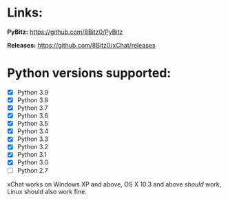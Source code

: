 # Links:

**PyBitz:** https://github.com/8Bitz0/PyBitz

**Releases:** https://github.com/8Bitz0/xChat/releases

# Python versions supported:

- [x] Python 3.9
- [x] Python 3.8
- [x] Python 3.7
- [x] Python 3.6
- [x] Python 3.5
- [x] Python 3.4
- [x] Python 3.3
- [x] Python 3.2
- [x] Python 3.1
- [x] Python 3.0
- [ ] Python 2.7

xChat works on Windows XP and above, OS X 10.3 and above *should* work, Linux should also work fine.
